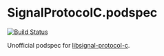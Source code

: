 # SignalProtocolC.podspec

[![Build Status](https://travis-ci.org/ChatSecure/SignalProtocolC.podspec.svg?branch=master)](https://travis-ci.org/ChatSecure/SignalProtocolC.podspec)

Unofficial podspec for [libsignal-protocol-c](https://github.com/WhisperSystems/libsignal-protocol-c).
